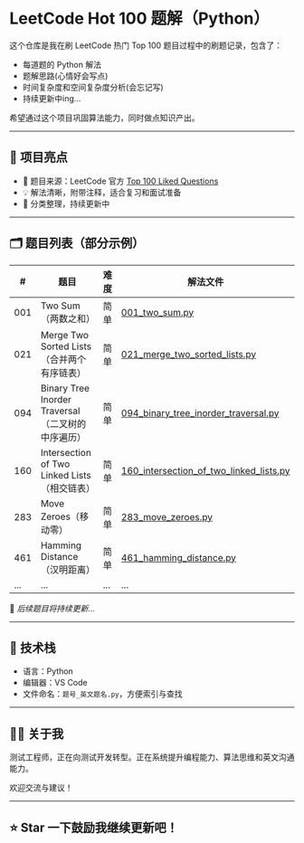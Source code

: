 # LeetCode Hot 100 题解（Python）

这个仓库是我在刷 LeetCode 热门 Top 100 题目过程中的刷题记录，包含了：
- 每道题的 Python 解法
- 题解思路(心情好会写点)
- 时间复杂度和空间复杂度分析(会忘记写)
- 持续更新中ing...

希望通过这个项目巩固算法能力，同时做点知识产出。

---

## 🚀 项目亮点

- 📌 题目来源：LeetCode 官方 [Top 100 Liked Questions](https://leetcode.com/problemset/top-100-liked-questions/)
- 💡 解法清晰，附带注释，适合复习和面试准备
- 🧠 分类整理，持续更新中

---

## 🗂 题目列表（部分示例）

| # | 题目 | 难度 | 解法文件 |
|---|------|------|----------|
| 001 | Two Sum（两数之和） | 简单 | [001_two_sum.py](./001_two_sum.py) |
| 021 | Merge Two Sorted Lists（合并两个有序链表） | 简单 | [021_merge_two_sorted_lists.py](./021_merge_two_sorted_lists.py) |
| 094 | Binary Tree Inorder Traversal（二叉树的中序遍历） | 简单 | [094_binary_tree_inorder_traversal.py](./094_binary_tree_inorder_traversal.py) |
| 160 | Intersection of Two Linked Lists（相交链表） | 简单 | [160_intersection_of_two_linked_lists.py](./160_intersection_of_two_linked_lists.py) |
| 283 | Move Zeroes（移动零） | 简单 | [283_move_zeroes.py](./283_move_zeroes.py) |
| 461 | Hamming Distance（汉明距离） | 简单 | [461_hamming_distance.py](./461_hamming_distance.py) |
| ... | ... | ... | ... |

📌 *后续题目将持续更新...*

---

## 🧰 技术栈

- 语言：Python
- 编辑器：VS Code
- 文件命名：`题号_英文题名.py`，方便索引与查找

---

## 👨‍💻 关于我

测试工程师，正在向测试开发转型。正在系统提升编程能力、算法思维和英文沟通能力。

欢迎交流与建议！

---

## ⭐️ Star 一下鼓励我继续更新吧！  